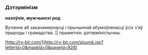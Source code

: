 ### Дэтэрмінізм
**назоўнік, мужчынскі род**

Вучэнне аб заканамернасці і прычыннай абумоўленасці ўсіх з'яў прыроды і грамадства. || прыметнік: дэтэрміністычны.

<a rel="author">[http://rv-blr.com/](http://rv-blr.com/slounik.jsp?letterId=0&maskId=0&pageId=928)</a>
